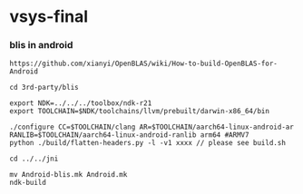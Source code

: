 # vsys-final

### blis in android

    https://github.com/xianyi/OpenBLAS/wiki/How-to-build-OpenBLAS-for-Android

    cd 3rd-party/blis

    export NDK=../../../toolbox/ndk-r21
    export TOOLCHAIN=$NDK/toolchains/llvm/prebuilt/darwin-x86_64/bin

    ./configure CC=$TOOLCHAIN/clang AR=$TOOLCHAIN/aarch64-linux-android-ar RANLIB=$TOOLCHAIN/aarch64-linux-android-ranlib arm64 #ARMV7
    python ./build/flatten-headers.py -l -v1 xxxx // please see build.sh

    cd ../../jni

    mv Android-blis.mk Android.mk
    ndk-build
